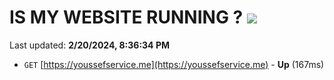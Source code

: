 # IS MY WEBSITE RUNNING ? [![](https://img.shields.io/static/v1?label=Sponsor&message=%E2%9D%A4&logo=GitHub&color=%23fe8e86)](https://github.com/sponsors/<username>)

Last updated: **2/20/2024, 8:36:34 PM**

- `GET` [https://youssefservice.me](https://youssefservice.me) - **Up** (167ms)
